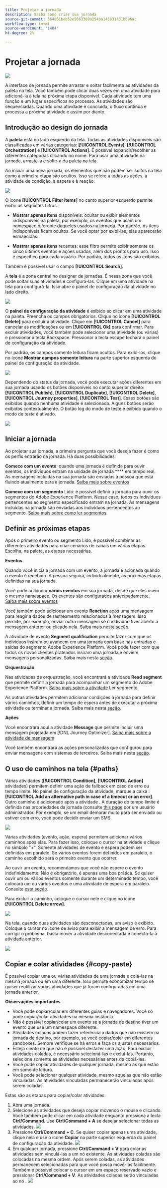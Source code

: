 ```yaml
---
title: Projetar a jornada
description: Saiba como criar sua jornada
source-git-commit: 364861beb52e5663389a254ba145b31431b696ac
workflow-type: tm+mt
source-wordcount: '1404'
ht-degree: 2%

---
```


# Projetar a jornada

![](../assets/do-not-localize/badge.png)

A interface de jornada permite arrastar e soltar facilmente as atividades da paleta na tela. Você também pode clicar duas vezes em uma atividade para adicioná-la à tela na próxima etapa disponível. Cada atividade tem uma função e um lugar específicos no processo. As atividades são sequenciadas. Quando uma atividade é concluída, o fluxo continua e processa a próxima atividade e assim por diante.

## Introdução ao design do jornada

A **paleta** está no lado esquerdo da tela. Todas as atividades disponíveis são classificadas em várias categorias: **[!UICONTROL Events]**, **[!UICONTROL Orchestration]** e **[!UICONTROL Actions]**. É possível expandir/recolher as diferentes categorias clicando no nome. Para usar uma atividade na jornada, arraste-a e solte-a da paleta na tela.

Ao iniciar uma nova jornada, os elementos que não podem ser soltos na tela como a primeira etapa são ocultos. Isso se refere a todas as ações, à atividade de condição, à espera e à reação.

![](../assets/journey38.png)

O ícone **[!UICONTROL Filter items]** no canto superior esquerdo permite exibir os seguintes filtros:

* **Mostrar apenas itens** disponíveis: ocultar ou exibir elementos indisponíveis na paleta, por exemplo, os eventos que usam um namespace diferente daqueles usados na jornada. Por padrão, os itens indisponíveis ficam ocultos. Se você optar por exibi-las, elas aparecerão esmaecidas.

* **Mostrar apenas itens** recentes: esse filtro permite exibir somente os cinco últimos eventos e ações usados, além dos prontos para uso. Isso é específico para cada usuário. Por padrão, todos os itens são exibidos.

Também é possível usar o campo **[!UICONTROL Search]**.

A **tela** é a zona central no designer de jornadas. É nessa zona que você pode soltar suas atividades e configurá-las. Clique em uma atividade na tela para configurá-la. Isso abre o painel de configuração da atividade no lado direito.

![](../assets/journey39.png)

O **painel de configuração da atividade** é exibido ao clicar em uma atividade na paleta. Preencha os campos obrigatórios. Clique no ícone **[!UICONTROL Delete]** para excluir a atividade. Clique em **[!UICONTROL Cancel]** para cancelar as modificações ou em **[!UICONTROL Ok]** para confirmar. Para excluir atividades, você também pode selecionar uma atividade (ou várias) e pressionar a tecla Backspace. Pressionar a tecla escape fechará o painel de configuração da atividade.

Por padrão, os campos somente leitura ficam ocultos. Para exibi-los, clique no ícone **Mostrar campos somente leitura** na parte superior esquerda do painel de configuração da atividade.

![](../assets/journey59bis.png)

Dependendo do status da jornada, você pode executar ações diferentes em sua jornada usando os botões disponíveis no canto superior direito: **[!UICONTROL Publish]**, **[!UICONTROL Duplicate]**, **[!UICONTROL Delete]**, **[!UICONTROL Journey properties]**, **[!UICONTROL Test]**. Esses botões são exibidos quando nenhuma atividade é selecionada. Alguns botões serão exibidos contextualmente. O botão log do modo de teste é exibido quando o modo de teste é ativado.

![](../assets/journey41.png)

## Iniciar a jornada

Ao projetar sua jornada, a primeira pergunta que você deseja fazer é como os perfis entrarão na jornada. Há duas possibilidades:

**Comece com um evento**: quando uma jornada é definida para ouvir eventos, os indivíduos entram na unidade de jornada  **** em tempo real. As mensagens incluídas na sua jornada são enviadas à pessoa que está fluindo atualmente para a jornada. [Saiba mais sobre eventos](../event/about-events.md)

**Comece com um segmento** Lido: é possível definir a jornada para ouvir os segmentos do Adobe Experience Platform. Nesse caso, todos os indivíduos pertencentes ao segmento especificado entram na jornada. As mensagens incluídas na jornada são enviadas aos indivíduos pertencentes ao segmento. [Saiba mais sobre como ler segmentos](read-segment.md).

## Definir as próximas etapas

Após o primeiro evento ou segmento Lido, é possível combinar as diferentes atividades para criar cenários de canais em várias etapas. Escolha, na paleta, as etapas necessárias.

**Eventos**

Quando você inicia a jornada com um evento, a jornada é acionada quando o evento é recebido. A pessoa seguirá, individualmente, as próximas etapas definidas na sua jornada.

Você pode adicionar **vários eventos** em sua jornada, desde que eles usem o mesmo namespace. Os eventos são configurados antecipadamente. [Saiba mais sobre eventos](about-journey-activities.md#event-activities)

Você também pode adicionar um evento **Reaction** após uma mensagem para reagir a dados de rastreamento relacionados à mensagem. Isso permite, por exemplo, enviar outra mensagem se o indivíduo tiver aberto a mensagem anterior ou clicado nela. Saiba mais nesta [seção](reaction-events.md).

A atividade de evento **Segment qualification** permite fazer com que os indivíduos insiram ou avancem em uma jornada com base nas entradas e saídas do segmento Adobe Experience Platform. Você pode fazer com que todos os novos clientes prateados insiram uma jornada e enviem mensagens personalizadas. Saiba mais nesta [seção](segment-qualification-events.md).

**Orquestração**

Nas atividades de orquestração, você encontrará a atividade **Read segment** que permite definir a jornada para acompanhar um segmento do Adobe Experience Platform. [Saiba mais sobre a atividade](read-segment.md) Ler segmento.

As outras atividades permitem adicionar condições à jornada para definir vários caminhos, definir um tempo de espera antes de executar a próxima atividade ou terminar a jornada. Saiba mais nesta [seção](about-journey-activities.md#orchestration-activities).

**Ações**

Você encontrará aqui a atividade **Message** que permite incluir uma mensagem projetada em [!DNL Journey Optimizer]. [Saiba mais sobre a atividade de mensagem](journeys-message.md)

Você também encontrará as ações personalizadas que configurou para enviar mensagens com sistemas de terceiros. Saiba mais nesta [seção](about-journey-activities.md#action-activities).

## O uso de caminhos na tela {#paths}

Várias atividades (**[!UICONTROL Condition]**, **[!UICONTROL Action]** atividades) permitem definir uma ação de fallback em caso de erro ou tempo limite. No painel de configuração da atividade, marque a caixa : **[!UICONTROL Add an alternative path in case of a timeout or an error]**. Outro caminho é adicionado após a atividade . A duração do tempo limite é definida nas propriedades da jornada (consulte [this page](../building-journeys/journey-gs.md#change-properties) por um usuário administrador. Por exemplo, se um email demorar muito para ser enviado ou estiver com erro, você pode decidir enviar um SMS.

![](../assets/journey42.png)

Várias atividades (evento, ação, espera) permitem adicionar vários caminhos após elas. Para fazer isso, coloque o cursor na atividade e clique no símbolo &quot;+&quot;. Somente atividades de evento e espera podem ser definidas em paralelo. Se vários eventos forem definidos em paralelo, o caminho escolhido será o primeiro evento que ocorrer.

Ao ouvir um evento, recomendamos que você não espere o evento indefinidamente. Não é obrigatório, é apenas uma boa prática. Se quiser ouvir um ou vários eventos somente durante um determinado tempo, você colocará um ou vários eventos e uma atividade de espera em paralelo. Consulte [esta seção](../building-journeys/general-events.md#events-specific-time).

Para excluir o caminho, coloque o cursor nele e clique no ícone **[!UICONTROL Delete arrow]**.

![](../assets/journey42ter.png)

Na tela, quando duas atividades são desconectadas, um aviso é exibido. Coloque o cursor no ícone de aviso para exibir a mensagem de erro. Para corrigir o problema, basta mover a atividade desconectada e conectá-la à atividade anterior.

![](../assets/canvas-disconnected.png)

## Copiar e colar atividades {#copy-paste}

É possível copiar uma ou várias atividades de uma jornada e colá-las na mesma jornada ou em uma diferente. Isso permite economizar tempo se quiser reutilizar várias atividades que já foram configuradas em uma jornada anterior.

**Observações importantes**

* Você pode copiar/colar em diferentes guias e navegadores. Você só pode copiar/colar atividades na mesma instância.
* Não é possível copiar/colar um evento se a jornada de destino tiver um evento que use um namespace diferente.
* Atividades coladas podem fazer referência a dados que não existem na jornada de destino, por exemplo, se você copiar/colar em diferentes sandboxes. Sempre verifique se há erros e faça os ajustes necessários.
* Esteja ciente de que não é possível desfazer uma ação. Para excluir atividades coladas, é necessário selecioná-las e excluí-las. Portanto, selecione somente as atividades necessárias antes de copiá-las.
* Você pode copiar atividades de qualquer jornada, mesmo as que estão em somente leitura.
* Você pode selecionar qualquer atividade, mesmo aquelas que não estão vinculadas. As atividades vinculadas permanecerão vinculadas após serem coladas.

Estas são as etapas para copiar/colar atividades:

1. Abra uma jornada.
1. Selecione as atividades que deseja copiar movendo o mouse e clicando. Você também pode clicar em cada atividade enquanto pressiona a tecla **Ctrl/Command**. Use **Ctrl/Command + A** se desejar selecionar todas as atividades.
   ![](../assets/copy-paste1.png)
1. Pressione **Ctrl/Command + C**.
Se quiser copiar apenas uma atividade, clique nela e use o ícone **Copiar** na parte superior esquerda do painel de configuração da atividade.
   ![](../assets/copy-paste2.png)
1. Em qualquer jornada, pressione **Ctrl/Command + V** para colar as atividades sem vinculá-las a um nó existente. As atividades coladas são colocadas na mesma ordem. Após serem coladas, as atividades permanecem selecionadas para que você possa movê-las facilmente. Também é possível colocar o cursor em um espaço reservado vazio e pressionar **Ctrl/Command + V**. As atividades coladas serão vinculadas ao nó .
   ![](../assets/copy-paste3.png)
